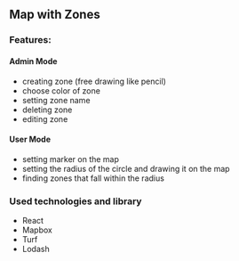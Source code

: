 ## Map with Zones

### Features:

#### Admin Mode

-   creating zone (free drawing like pencil)
-   choose color of zone
-   setting zone name
-   deleting zone
-   editing zone

#### User Mode

-   setting marker on the map
-   setting the radius of the circle and drawing it on the map
-   finding zones that fall within the radius

### Used technologies and library

-   React
-   Mapbox
-   Turf
-   Lodash
